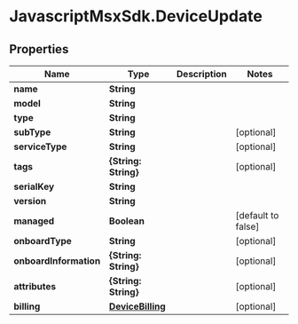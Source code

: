 # JavascriptMsxSdk.DeviceUpdate

## Properties

Name | Type | Description | Notes
------------ | ------------- | ------------- | -------------
**name** | **String** |  | 
**model** | **String** |  | 
**type** | **String** |  | 
**subType** | **String** |  | [optional] 
**serviceType** | **String** |  | [optional] 
**tags** | **{String: String}** |  | [optional] 
**serialKey** | **String** |  | 
**version** | **String** |  | 
**managed** | **Boolean** |  | [default to false]
**onboardType** | **String** |  | [optional] 
**onboardInformation** | **{String: String}** |  | [optional] 
**attributes** | **{String: String}** |  | [optional] 
**billing** | [**DeviceBilling**](DeviceBilling.md) |  | [optional] 


